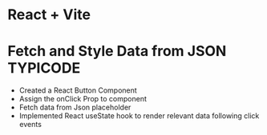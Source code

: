# React + Vite

<h1>Fetch and Style Data from JSON TYPICODE</h1>
<ul>
  <li>Created a React Button Component</li>
  <li>Assign the onClick Prop to component</li>
  <li>Fetch data from Json placeholder</li>
  <li>Implemented React useState hook to render relevant data following click events</li>
</ul>
